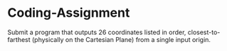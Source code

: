 # Coding-Assignment
Submit a program that outputs 26 coordinates listed in order, closest-to-farthest (physically on the Cartesian Plane) from a single input origin.
